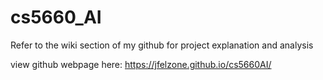 # cs5660_AI
Refer to the wiki section of my github for project explanation and analysis

view github webpage here: https://jfelzone.github.io/cs5660AI/

